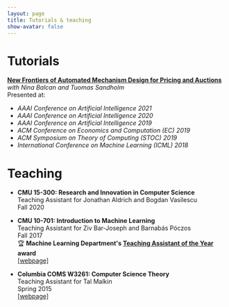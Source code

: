 ```yaml
---
layout: page
title: Tutorials & teaching
show-avatar: false
---
```


# Tutorials
**[New Frontiers of Automated Mechanism Design for Pricing and Auctions](https://sites.google.com/view/amdtutorial/home)**  
*with Nina Balcan and Tuomas Sandholm*  
Presented at:
- *AAAI Conference on Artificial Intelligence 2021*  
- *AAAI Conference on Artificial Intelligence 2020*  
- *AAAI Conference on Artificial Intelligence 2019*  
- *ACM Conference on Economics and Computation (EC) 2019*  
- *ACM Symposium on Theory of Computing (STOC) 2019*  
- *International Conference on Machine Learning (ICML) 2018*

# Teaching
- **CMU 15-300: Research and Innovation in Computer Science**  
Teaching Assistant for Jonathan Aldrich and Bogdan Vasilescu  
Fall 2020

- **CMU 10-701: Introduction to Machine Learning**  
Teaching Assistant for Ziv Bar-Joseph and Barnabás Póczos  
Fall 2017  
🏆 **Machine Learning Department's [Teaching Assistant of the Year](https://www.ml.cmu.edu/news/news-archive/2016-2020/2018/may/machine-learning-ta-awards-2018.html) award**  
[[webpage]](http://www.cs.cmu.edu/~10701/)

- **Columbia COMS W3261: Computer Science Theory**  
Teaching Assistant for Tal Malkin  
Spring 2015  
[[webpage]](http://www.cs.columbia.edu/~tal/3261/sp15/index.html)
